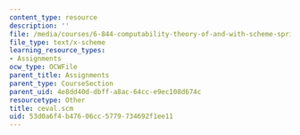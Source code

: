 ```yaml
---
content_type: resource
description: ''
file: /media/courses/6-844-computability-theory-of-and-with-scheme-spring-2003/53d0a6f4b47606cc5779734692f1ee11_ceval.scm
file_type: text/x-scheme
learning_resource_types:
- Assignments
ocw_type: OCWFile
parent_title: Assignments
parent_type: CourseSection
parent_uid: 4e8dd40d-dbff-a8ac-64cc-e9ec108d674c
resourcetype: Other
title: ceval.scm
uid: 53d0a6f4-b476-06cc-5779-734692f1ee11
---
```

